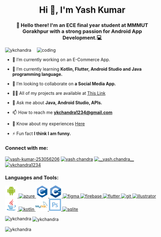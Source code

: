  <h1 align="center">Hi 👋, I'm Yash Kumar</h1>
<h3 align="center">👋 Hello there! I'm an ECE final year student at MMMUT Gorakhpur with a strong passion for Android App Development.💻</h3>
<img align="right" alt="coding" width="400" src="https://camo.githubusercontent.com/cae12fddd9d6982901d82580bdf321d81fb299141098ca1c2d4891870827bf17/68747470733a2f2f6d69726f2e6d656469756d2e636f6d2f6d61782f313336302f302a37513379765349765f7430696f4a2d5a2e676966">
<p align="left"> <img src="https://komarev.com/ghpvc/?username=ykchandra&label=Profile%20views&color=0e75b6&style=flat" alt="ykchandra" /> </p>

- 🔭 I’m currently working on an E-Commerce App.

- 🌱 I’m currently learning **Kotlin, Flutter, Android Studio and Java programming language.**

- 👯 I’m looking to collaborate on **a Social Media App.**

- 👨‍💻 All of my projects are available at [This Link](https://drive.google.com/drive/folders/1g4yA8VbvjgqrQJCzOYEi620IH0Z9BJcN?usp=sharing)

- 💬 Ask me about **Java, Android Studio, APIs.**

- 📫 How to reach me **ykchandra1234@gmail.com**

- 📄 Know about my experiences [Here](https://docs.google.com/document/d/1c-W2Td3bNNyqmd_mAyzNqogRYSP4qm9b/edit?usp=sharing&ouid=118146936609854265567&rtpof=true&sd=true)

- ⚡ Fun fact **I think I am funny.**

<h3 align="left">Connect with me:</h3>
<p align="left">
<a href="https://linkedin.com/in/yash-kumar-253056206" target="blank"><img align="center" src="https://raw.githubusercontent.com/rahuldkjain/github-profile-readme-generator/master/src/images/icons/Social/linked-in-alt.svg" alt="yash-kumar-253056206" height="30" width="40" /></a>
<a href="https://fb.com/yash chandra" target="blank"><img align="center" src="https://raw.githubusercontent.com/rahuldkjain/github-profile-readme-generator/master/src/images/icons/Social/facebook.svg" alt="yash chandra" height="30" width="40" /></a>
<a href="https://instagram.com/__yash.chandra__" target="blank"><img align="center" src="https://raw.githubusercontent.com/rahuldkjain/github-profile-readme-generator/master/src/images/icons/Social/instagram.svg" alt="__yash.chandra__" height="30" width="40" /></a>
<a href="https://www.codechef.com/users/ykchandra1234" target="blank"><img align="center" src="https://cdn.jsdelivr.net/npm/simple-icons@3.1.0/icons/codechef.svg" alt="ykchandra1234" height="30" width="40" /></a>
</p>

<h3 align="left">Languages and Tools:</h3>
<p align="left"> <a href="https://developer.android.com" target="_blank" rel="noreferrer"> <img src="https://raw.githubusercontent.com/devicons/devicon/master/icons/android/android-original-wordmark.svg" alt="android" width="40" height="40"/> </a> <a href="https://azure.microsoft.com/en-in/" target="_blank" rel="noreferrer"> <img src="https://www.vectorlogo.zone/logos/microsoft_azure/microsoft_azure-icon.svg" alt="azure" width="40" height="40"/> </a> <a href="https://www.cprogramming.com/" target="_blank" rel="noreferrer"> <img src="https://raw.githubusercontent.com/devicons/devicon/master/icons/c/c-original.svg" alt="c" width="40" height="40"/> </a> <a href="https://www.w3schools.com/cpp/" target="_blank" rel="noreferrer"> <img src="https://raw.githubusercontent.com/devicons/devicon/master/icons/cplusplus/cplusplus-original.svg" alt="cplusplus" width="40" height="40"/> </a> <a href="https://www.figma.com/" target="_blank" rel="noreferrer"> <img src="https://www.vectorlogo.zone/logos/figma/figma-icon.svg" alt="figma" width="40" height="40"/> </a> <a href="https://firebase.google.com/" target="_blank" rel="noreferrer"> <img src="https://www.vectorlogo.zone/logos/firebase/firebase-icon.svg" alt="firebase" width="40" height="40"/> </a> <a href="https://flutter.dev" target="_blank" rel="noreferrer"> <img src="https://www.vectorlogo.zone/logos/flutterio/flutterio-icon.svg" alt="flutter" width="40" height="40"/> </a> <a href="https://git-scm.com/" target="_blank" rel="noreferrer"> <img src="https://www.vectorlogo.zone/logos/git-scm/git-scm-icon.svg" alt="git" width="40" height="40"/> </a> <a href="https://www.adobe.com/in/products/illustrator.html" target="_blank" rel="noreferrer"> <img src="https://www.vectorlogo.zone/logos/adobe_illustrator/adobe_illustrator-icon.svg" alt="illustrator" width="40" height="40"/> </a> <a href="https://www.java.com" target="_blank" rel="noreferrer"> <img src="https://raw.githubusercontent.com/devicons/devicon/master/icons/java/java-original.svg" alt="java" width="40" height="40"/> </a> <a href="https://kotlinlang.org" target="_blank" rel="noreferrer"> <img src="https://www.vectorlogo.zone/logos/kotlinlang/kotlinlang-icon.svg" alt="kotlin" width="40" height="40"/> </a> <a href="https://www.mysql.com/" target="_blank" rel="noreferrer"> <img src="https://raw.githubusercontent.com/devicons/devicon/master/icons/mysql/mysql-original-wordmark.svg" alt="mysql" width="40" height="40"/> </a> <a href="https://www.photoshop.com/en" target="_blank" rel="noreferrer"> <img src="https://raw.githubusercontent.com/devicons/devicon/master/icons/photoshop/photoshop-line.svg" alt="photoshop" width="40" height="40"/> </a> <a href="https://www.sqlite.org/" target="_blank" rel="noreferrer"> <img src="https://www.vectorlogo.zone/logos/sqlite/sqlite-icon.svg" alt="sqlite" width="40" height="40"/> </a> </p>

<p><img align="left" src="https://github-readme-stats.vercel.app/api/top-langs?username=ykchandra&show_icons=true&locale=en&layout=compact" alt="ykchandra" /></p>

<p>&nbsp;<img align="center" src="https://github-readme-stats.vercel.app/api?username=ykchandra&show_icons=true&locale=en" alt="ykchandra" /></p>

<p><img align="center" src="https://github-readme-streak-stats.herokuapp.com/?user=ykchandra&" alt="ykchandra" /></p>
